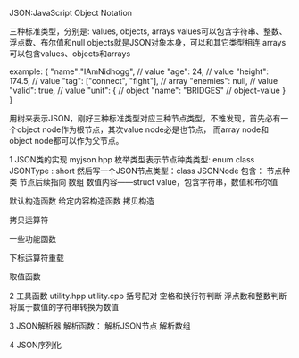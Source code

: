 JSON:JavaScript Object Notation

三种标准类型，分别是: values, objects, arrays
values可以包含字符串、整数、浮点数、布尔值和null
objects就是JSON对象本身，可以和其它类型相连
arrays可以包含values、objects和arrays

example:
{
    "name":"IAmNidhogg",        // value
    "age": 24,                  // value
    "height": 174.5,            // value
    "tag": ["connect", "fight"],  // array
    "enemies": null,            // value
    "valid": true,              // value
    "unit": {                   // object
        "name": "BRIDGES"          // object-value
    }
}

用树来表示JSON，刚好三种标准类型对应三种节点类型，不难发现，首先必有一个object node作为根节点，其次value node必是也节点，
而array node和object node都可以作为父节点。

1 JSON类的实现 myjson.hpp
枚举类型表示节点种类类型: enum class JSONType : short
然后写一个JSON节点类型：class JSONNode
包含：
节点种类
节点后续指向
数组
数值内容——struct value，包含字符串，数值和布尔值

默认构造函数
给定内容构造函数
拷贝构造

拷贝运算符

一些功能函数

下标运算符重载

取值函数



2 工具函数 utility.hpp utility.cpp
括号配对
空格和换行符判断
浮点数和整数判断
将属于数值的字符串转换为数值

3 JSON解析器 
解析函数：
解析JSON节点
解析数组

4 JSON序列化
